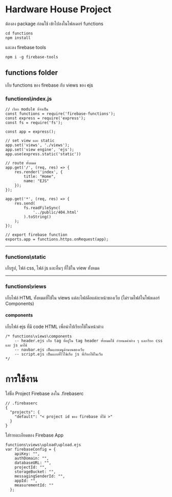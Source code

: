 # Hardware House Project

ต้องลง package ก่อนใช้ เข้าไปลงในโฟลเดอร์ functions
```
cd functions
npm install
```
และลง firebase tools
```
npm i -g firebase-tools
```
## functions folder
เก็บ functions ของ firebase กับ views ของ ejs 
### functions\index.js
``` 
// เรียก module ที่จำเป็น
const functions = require('firebase-functions');
const express = require('express');
const fs = require('fs');

const app = express();

// set view และ static
app.set('views', './views');
app.set('view engine', 'ejs');
app.use(express.static('static'))

// route ทั้งหมด
app.get('/', (req, res) => {
    res.render('index', {
        title: "Home",
        name: "EJS"
    });
});

app.get('*', (req, res) => {
    res.send(
        fs.readFileSync(
            '../public/404.html'
        ).toString()
    );
});

// export firebase function
exports.app = functions.https.onRequest(app);
```
***
### functions\static
เก็บรูป, ไฟล์ css, ไฟล์ js และอื่นๆ ที่ใช้ใน view ทั้งหมด
***
### functions\views
เก็บไฟล์ HTML ทั้งหมดที่ใช้ใน views แต่ละไฟล์คือแต่ละหน้าของเว็บ (ไม่รวมไฟล์ในโฟลเดอร์ Components)

#### components
เก็บไฟล์ ejs ที่มี code HTML เพื่อนำไปเรียกใช้ในหน้าต่าง
```
/* functions\views\components
    -- header.ejs เก็บ tag ที่อยู่ใน tag header ทั้งหมดใช้ กำหนดค่าต่าง ๆ และเรียก css และ js มาใช้
    -- navbar.ejs เป็นแถบเมนูด้านบนของเว็บ
    -- script.ejs เป็นแถบที่ไว้ใช้เก็บ js ที่เรียกใช้ในเว็บ
*/
```
# การใช้งาน
ใส่ชื่อ Project Firebase ลงใน .firebaserc
```
// .firebaserc
{
  "projects": {
    "default": "< project id ของ firebase ที่ใช้ >"
  }
}
```
ใส่รายละเอียดของ Firebase App

```
functions\views\upload\upload.ejs
var firebaseConfig = {
    apiKey: "",
    authDomain: "",
    databaseURL: "",
    projectId: "",
    storageBucket: "",
    messagingSenderId: "",
    appId: "",
    measurementId: ""
  };
```
